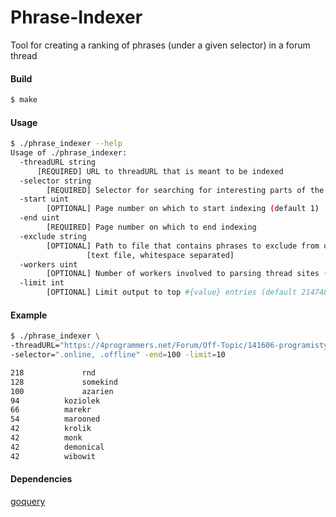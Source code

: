 # Phrase-Indexer
Tool for creating a ranking of phrases (under a given selector) in a forum thread

#### Build

```bash
$ make
```

#### Usage
```bash
$ ./phrase_indexer --help
Usage of ./phrase_indexer:
  -threadURL string
      [REQUIRED] URL to threadURL that is meant to be indexed
  -selector string
    	[REQUIRED] Selector for searching for interesting parts of the document
  -start uint
    	[OPTIONAL] Page number on which to start indexing (default 1)
  -end uint
    	[REQUIRED] Page number on which to end indexing
  -exclude string
    	[OPTIONAL] Path to file that contains phrases to exclude from output
                 [text file, whitespace separated]
  -workers uint
    	[OPTIONAL] Number of workers involved to parsing thread sites (default 100)
  -limit int
    	[OPTIONAL] Limit output to top #{value} entries (default 2147483647)

```

#### Example
```bash
$ ./phrase_indexer \
-threadURL="https://4programmers.net/Forum/Off-Topic/141606-programistyczne_wtf_jakie_was_spotkaly?page=" \
-selector=".online, .offline" -end=100 -limit=10

218 			rnd
128 			somekind
100 			azarien
94 			koziolek
66 			marekr
54 			marooned
42 			krolik
42 			monk
42 			demonical
42 			wibowit


```

#### Dependencies

[goquery](https://github.com/PuerkitoBio/goquery)
